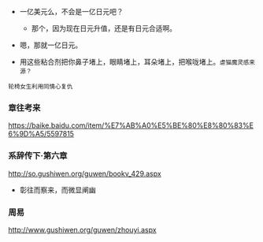 * 一亿美元么，不会是一亿日元吧？ 
  * 那个，因为现在日元升值，还是有日元合适啊。
* 嗯，那就一亿日元。

* 用这些粘合剂把你鼻子堵上，眼睛堵上，耳朵堵上，把喉咙堵上。`虐猫魔灵感来源？`

`轮椅女生利用同情心复仇`

### 章往考来
https://baike.baidu.com/item/%E7%AB%A0%E5%BE%80%E8%80%83%E6%9D%A5/5597815
### 系辞传下·第六章
http://so.gushiwen.org/guwen/bookv_429.aspx
* 彰往而察来，而微显阐幽
### 周易
http://www.gushiwen.org/guwen/zhouyi.aspx
